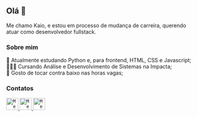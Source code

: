 ## Olá 👋

Me chamo Kaio, e estou em processo de mudança de carreira, querendo atuar como desenvolvedor fullstack. 

### Sobre mim

🌱 Atualmente estudando Python e, para frontend, HTML, CSS e Javascript; <br/>
👩🏽‍🎓 Cursando Análise e Desenvolvimento de Sistemas na Impacta; <br/>
🎸 Gosto de tocar contra baixo nas horas vagas; <br/>

### Contatos
<a href="mailto:kaio_fernando10@yahoo.com.br">
  <code><img alt="Meu e-mail" width="32" src="https://user-images.githubusercontent.com/104741718/180831410-39160288-b2d6-4c8f-a18b-b92248ee4bb3.png" / ></code>
</a>

<a href="https://www.linkedin.com/in/kaio-fernando-ferreira-alves-6701b2230/">
  <code><img alt="Meu LinkedIn" width="32" src="https://user-images.githubusercontent.com/104741718/180831651-c7547ffa-35b6-40e3-a8b4-8e3557b997d9.png" / ></code>
</a>

<a href="https://api.whatsapp.com/send?phone=5512981207347&text=Ol%C3%A1%2C%20te%20encontrei%20pelo%20GitHub">
  <code><img alt="Meu whatsapp" width="32" src="https://user-images.githubusercontent.com/104741718/180832400-2d434984-5d6d-4e6a-b2eb-5ffca189e208.png" / ></code>
</a>


